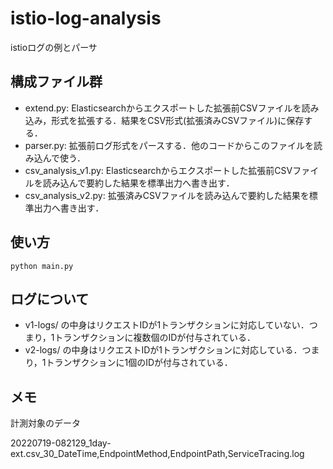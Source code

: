 # istio-log-analysis

istioログの例とパーサ

## 構成ファイル群

- extend.py: Elasticsearchからエクスポートした拡張前CSVファイルを読み込み，形式を拡張する．結果をCSV形式(拡張済みCSVファイル)に保存する．
- parser.py: 拡張前ログ形式をパースする．他のコードからこのファイルを読み込んで使う．
- csv_analysis_v1.py: Elasticsearchからエクスポートした拡張前CSVファイルを読み込んで要約した結果を標準出力へ書き出す．
- csv_analysis_v2.py: 拡張済みCSVファイルを読み込んで要約した結果を標準出力へ書き出す．

## 使い方

```
python main.py
```

## ログについて

- v1-logs/ の中身はリクエストIDが1トランザクションに対応していない．つまり，1トランザクションに複数個のIDが付与されている．
- v2-logs/ の中身はリクエストIDが1トランザクションに対応している．つまり，1トランザクションに1個のIDが付与されている．

## メモ

計測対象のデータ

20220719-082129_1day-ext.csv_30_DateTime,EndpointMethod,EndpointPath,ServiceTracing.log
